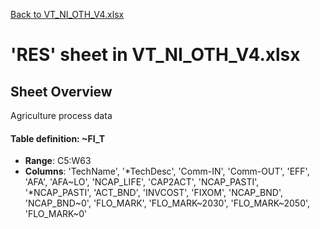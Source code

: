 [Back to VT_NI_OTH_V4.xlsx](README.md)

# 'RES' sheet in VT_NI_OTH_V4.xlsx

## Sheet Overview

Agriculture process data

#### Table definition: ~FI_T
- **Range**: C5:W63
- **Columns**: 'TechName', '*TechDesc', 'Comm-IN', 'Comm-OUT', 'EFF', 'AFA', 'AFA\~LO', 'NCAP_LIFE', 'CAP2ACT', 'NCAP_PASTI', '*NCAP_PASTI', 'ACT_BND', 'INVCOST', 'FIXOM', 'NCAP_BND', 'NCAP_BND\~0', 'FLO_MARK', 'FLO_MARK\~2030', 'FLO_MARK\~2050', 'FLO_MARK\~0'

